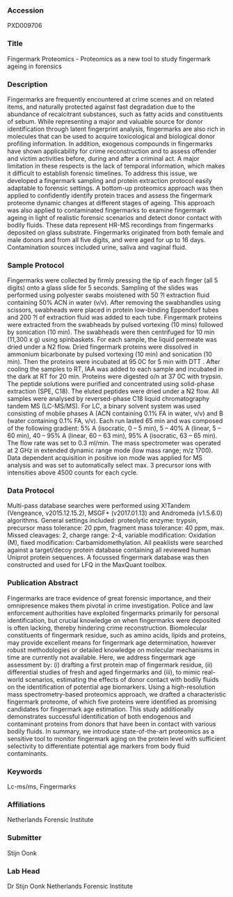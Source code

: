 ### Accession
PXD009706

### Title
Fingermark Proteomics -  Proteomics as a new tool to study fingermark ageing in forensics

### Description
Fingermarks are frequently encountered at crime scenes and on related items, and naturally protected against fast degradation due to the abundance of recalcitrant substances, such as fatty acids and constituents of sebum. While representing a major and valuable source for donor identification through latent fingerprint analysis, fingermarks are also rich in molecules that can be used to acquire toxicological and biological donor profiling information. In addition, exogenous compounds in fingermarks have shown applicability for crime reconstruction and to assess offender and victim activities before, during and after a criminal act. A major limitation in these respects is the lack of temporal information, which makes it difficult to establish forensic timelines. To address this issue, we developed a fingermark sampling and protein extraction protocol easily adaptable to forensic settings. A bottom-up proteomics approach was then applied to confidently identify protein traces and assess the fingermark proteome dynamic changes at different stages of ageing. This approach was also applied to contaminated fingermarks to examine fingermark ageing in light of realistic forensic scenarios and detect donor contact with bodily fluids. These data represent HR-MS recordings from fingermarks deposited on glass substrate. Fingermarks originated from both female and male donors and from all five digits, and were aged for up to 16 days. Contamination sources included urine, saliva and vaginal fluid.

### Sample Protocol
Fingermarks were collected by firmly pressing the tip of each finger (all 5 digits) onto a glass slide for 5 seconds. Sampling of the slides was performed using polyester swabs moistened with 50 ?l extraction fluid containing 50% ACN in water (v/v). After removing the swabhandles using scissors, swabheads were placed in protein low-binding Eppendorf tubes and 200 ?l of extraction fluid was added to each tube. Fingermark proteins were extracted from the swabheads by pulsed vortexing (10 mins) followed by sonication (10 min). The swabheads were then centrifuged for 10 min (11,300 x g) using spinbaskets. For each sample, the liquid permeate was dried under a N2 flow.  Dried fingermark proteins were dissolved in ammonium bicarbonate by pulsed vortexing (10 min) and sonication (10 min). Then the proteins were incubated at 95 0C for 5 min with DTT . After cooling the samples to RT, IAA was added to each sample and incubated in the dark at RT for 20 min. Proteins were digested o/n at 37 0C with trypsin. The peptide solutions were purified and concentrated using solid-phase extraction (SPE, C18). The eluted peptides were dried under a N2 flow.  All samples were analysed by reversed-phase C18 liquid chromatography tandem MS (LC-MS/MS). For LC, a binary solvent system was used consisting of mobile phases A (ACN containing 0.1% FA in water, v/v) and B (water containing 0.1% FA, v/v). Each run lasted 65 min and was composed of the following gradient: 5% A (isocratic, 0 – 5 min), 5 – 40% A (linear, 5 – 60 min), 40 – 95% A (linear, 60 – 63 min), 95% A (isocratic, 63 – 65 min). The flow rate was set to 0.3 ml/min. The mass spectrometer was operated at 2 GHz in extended dynamic range mode (low mass range; m/z 1700). Data dependent acquisition in positive ion mode was applied for MS analysis and was set to automatically select max. 3 precursor ions with intensities above 4500 counts for each cycle.

### Data Protocol
Multi-pass database searches were performed using X!Tandem (Vengeance, v2015.12.15.2), MSGF+ (v2017.01.13) and Andromeda (v1.5.6.0) algorithms. General settings included: proteolytic enzyme: trypsin, precursor mass tolerance: 20 ppm, fragment mass tolerance: 40 ppm, max. Missed cleavages: 2, charge range: 2-4, variable modification: Oxidation (M), fixed modification: Carbamidomethylation. All peaklists were searched against a target/decoy protein database containing all reviewed human Uniprot protein sequences. A focussed fingermark database was then constructed and used for LFQ in the MaxQuant toolbox.

### Publication Abstract
Fingermarks are trace evidence of great forensic importance, and their omnipresence makes them pivotal in crime investigation. Police and law enforcement authorities have exploited fingermarks primarily for personal identification, but crucial knowledge on when fingermarks were deposited is often lacking, thereby hindering crime reconstruction. Biomolecular constituents of fingermark residue, such as amino acids, lipids and proteins, may provide excellent means for fingermark age determination, however robust methodologies or detailed knowledge on molecular mechanisms in time are currently not available. Here, we address fingermark age assessment by: (i) drafting a first protein map of fingermark residue, (ii) differential studies of fresh and aged fingermarks and (iii), to mimic real-world scenarios, estimating the effects of donor contact with bodily fluids on the identification of potential age biomarkers. Using a high-resolution mass spectrometry-based proteomics approach, we drafted a characteristic fingermark proteome, of which five proteins were identified as promising candidates for fingermark age estimation. This study additionally demonstrates successful identification of both endogenous and contaminant proteins from donors that have been in contact with various bodily fluids. In summary, we introduce state-of-the-art proteomics as a sensitive tool to monitor fingermark aging on the protein level with sufficient selectivity to differentiate potential age markers from body fluid contaminants.

### Keywords
Lc-ms/ms, Fingermarks

### Affiliations
Netherlands Forensic Institute

### Submitter
Stijn Oonk

### Lab Head
Dr Stijn Oonk
Netherlands Forensic Institute


